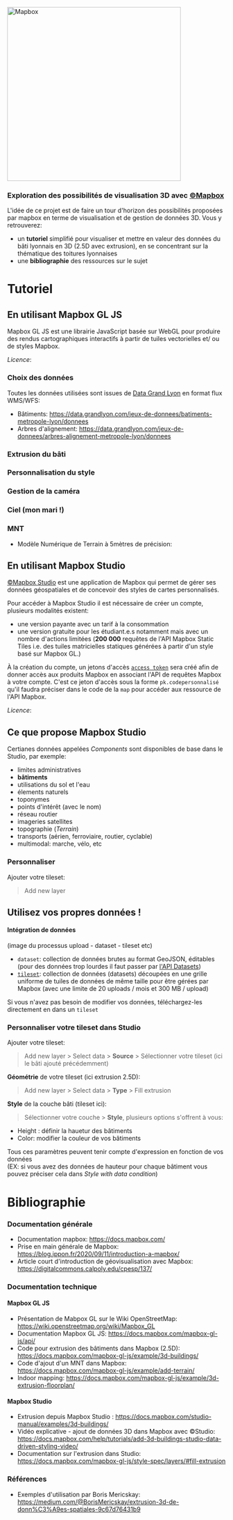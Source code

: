 [<img width="400" alt="Mapbox" src="https://raw.githubusercontent.com/mapbox/mapbox-gl-js-docs/publisher-production/docs/pages/assets/logo.png">](https://www.mapbox.com/)

### Exploration des possibilités de visualisation 3D avec [©Mapbox](https://www.mapbox.com/)

L'idée de ce projet est de faire un tour d'horizon des possibilités proposées par mapbox en terme de visualisation et de gestion de données 3D. Vous y retrouverez: 
* un **tutoriel** simplifié pour visualiser et mettre en valeur des données du bâti lyonnais en 3D (2.5D avec extrusion), en se concentrant sur la thématique des toitures lyonnaises 
* une **bibliographie** des ressources sur le sujet

# Tutoriel

## En utilisant Mapbox GL JS

Mapbox GL JS est une librairie JavaScript basée sur WebGL pour produire des rendus cartographiques interactifs à partir de tuiles vectorielles et/ ou de styles Mapbox.

_Licence_: 

### Choix des données 

Toutes les données utilisées sont issues de [Data Grand Lyon](https://data.grandlyon.com/) en format flux WMS/WFS: 

* Bâtiments: https://data.grandlyon.com/jeux-de-donnees/batiments-metropole-lyon/donnees
* Arbres d'alignement: https://data.grandlyon.com/jeux-de-donnees/arbres-alignement-metropole-lyon/donnees

### Extrusion du bâti

### Personnalisation du style 

### Gestion de la caméra 

### Ciel (mon mari !)

### MNT

* Modèle Numérique de Terrain à 5mètres de précision: 

## En utilisant Mapbox Studio

[©Mapbox Studio](https://www.mapbox.com/mapbox-studio/) est une application de Mapbox qui permet de gérer ses données géospatiales et de concevoir des styles de cartes personnalisés.

Pour accéder à Mapbox Studio il est nécessaire de créer un compte, plusieurs modalités existent: 
* une version payante avec un tarif à la consommation
* une version gratuite pour les étudiant.e.s notamment mais avec un nombre d'actions limitées (**200 000** requêtes de l'API Mapbox Static Tiles i.e. des tuiles matricielles statiques générées à partir d'un style basé sur Mapbox GL.)

À la création du compte, un jetons d'accès [`access token`](https://docs.mapbox.com/help/how-mapbox-works/access-tokens/#how-access-tokens-work) sera créé afin de donner accès aux produits Mapbox en associant l'API de requêtes Mapbox à votre compte. C'est ce jeton d'accès sous la forme `pk.codepersonnalisé` qu'il faudra préciser dans le code de la `map` pour accéder aux ressource de l'API Mapbox.

_Licence_: 

## Ce que propose Mapbox Studio 

Certianes données appelées _Components_ sont disponibles de base dans le Studio, par exemple: 
* limites administratives 
* **bâtiments** 
* utilisations du sol et l'eau 
* élements naturels 
* toponymes
* points d'intérêt (avec le nom) 
* réseau routier
* imageries satellites
* topographie (_Terrain_)
* transports (aérien, ferroviaire, routier, cyclable)
* multimodal: marche, vélo, etc

### Personnaliser 

Ajouter votre tileset: 
> Add new layer


## Utilisez vos propres données !
#### Intégration de données 

(image du processus upload - dataset - tileset etc)

* `dataset`: collection de données brutes au format GeoJSON, éditables (pour des données trop lourdes il faut passer par [l'API Datasets](https://docs.mapbox.com/api/maps/uploads/)) 
* [`tileset`](https://docs.mapbox.com/studio-manual/reference/tilesets/): collection de données (datasets) découpées en une grille uniforme de tuiles de données de même taille pour être gérées par Mapbox (avec une limite de 20 uploads / mois et 300 MB / upload)

Si vous n'avez pas besoin de modifier vos données, téléchargez-les directement en dans un `tileset`

### Personnaliser votre tileset dans Studio 

Ajouter votre tileset: 
> Add new layer > Select data > **Source** > Sélectionner votre tileset (ici le bâti ajouté précédemment)

**Géométrie** de votre tileset (ici extrusion 2.5D):  
> Add new layer > Select data > **Type** > Fill extrusion 


**Style** de la couche bâti (tileset ici): 
> Sélectionner votre couche > **Style**, plusieurs options s'offrent à vous: 
  * Height : définir la hauetur des bâtiments 
  * Color: modifier la couleur de vos bâtiments 

Tous ces paramètres peuvent tenir compte d'expression en fonction de vos données  
(EX: si vous avez des données de hauteur pour chaque bâtiment vous pouvez préciser cela dans _Style with data condition_) 


# Bibliographie 
### Documentation générale

* Documentation mapbox: https://docs.mapbox.com/ 
* Prise en main générale de Mapbox: https://blog.ippon.fr/2020/09/11/introduction-a-mapbox/ 
* Article court d'introduction de géovisualisation avec Mapbox: https://digitalcommons.calpoly.edu/cpesp/137/

### Documentation technique 

#### Mapbox GL JS

* Présentation de Mabpox GL sur le Wiki OpenStreetMap: https://wiki.openstreetmap.org/wiki/Mapbox_GL
* Documentation Mapbox GL JS: https://docs.mapbox.com/mapbox-gl-js/api/
* Code pour extrusion des bâtiments dans Mapbox (2.5D): https://docs.mapbox.com/mapbox-gl-js/example/3d-buildings/
* Code d'ajout d'un MNT dans Mapbox: https://docs.mapbox.com/mapbox-gl-js/example/add-terrain/
* Indoor mapping: https://docs.mapbox.com/mapbox-gl-js/example/3d-extrusion-floorplan/

#### Mapbox Studio 

* Extrusion depuis Mapbox Studio : https://docs.mapbox.com/studio-manual/examples/3d-buildings/
* Vidéo explicative - ajout de données 3D dans Mapbox avec ©Studio: https://docs.mapbox.com/help/tutorials/add-3d-buildings-studio-data-driven-styling-video/ 
* Documentation sur l'extrusion dans Studio: https://docs.mapbox.com/mapbox-gl-js/style-spec/layers/#fill-extrusion

### Références

* Exemples d'utilisation par Boris Mericskay: https://medium.com/@BorisMericskay/extrusion-3d-de-donn%C3%A9es-spatiales-9c67d76431b9
